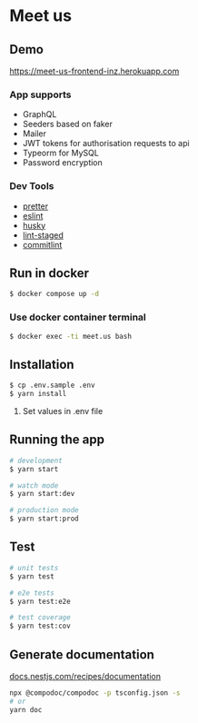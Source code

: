 # Meet us

## Demo
https://meet-us-frontend-inz.herokuapp.com

### App supports
* GraphQL
* Seeders based on faker
* Mailer
* JWT tokens for authorisation requests to api
* Typeorm for MySQL
* Password encryption

### Dev Tools
* [pretter](https://github.com/prettier/prettier)
* [eslint](https://github.com/eslint/eslint)
* [husky](https://github.com/typicode/husky)
* [lint-staged](https://github.com/conventional-changelog/commitlint)
* [commitlint](https://commitlint.js.org/#/)

## Run in docker
```bash
$ docker compose up -d
```

### Use docker container terminal
```bash
$ docker exec -ti meet.us bash
```

## Installation


```bash
$ cp .env.sample .env
$ yarn install
```

1. Set values in .env file

## Running the app

```bash
# development
$ yarn start

# watch mode
$ yarn start:dev

# production mode
$ yarn start:prod
```

## Test

```bash
# unit tests
$ yarn test

# e2e tests
$ yarn test:e2e

# test coverage
$ yarn test:cov
```

## Generate documentation
[docs.nestjs.com/recipes/documentation](https://docs.nestjs.com/recipes/documentation)

```bash
npx @compodoc/compodoc -p tsconfig.json -s
# or
yarn doc
```
